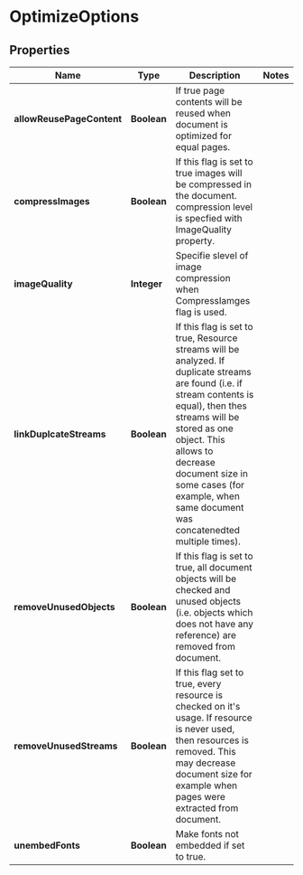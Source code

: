 
# OptimizeOptions

## Properties
Name | Type | Description | Notes
------------ | ------------- | ------------- | -------------
**allowReusePageContent** | **Boolean** | If true page contents will be reused when document is optimized for equal pages. | 
**compressImages** | **Boolean** | If this flag is set to true images will be compressed in the document. compression level is specfied with ImageQuality property. | 
**imageQuality** | **Integer** | Specifie slevel of image compression when CompressIamges flag is used. | 
**linkDuplcateStreams** | **Boolean** | If this flag is set to true, Resource streams will be analyzed. If duplicate streams are found (i.e. if stream contents is equal), then thes streams will be stored as one object.  This allows to decrease document size in some cases (for example, when same document was concatenedted multiple times). | 
**removeUnusedObjects** | **Boolean** | If this flag is set to true, all document objects will be checked and unused objects (i.e. objects which does not have any reference) are removed from document. | 
**removeUnusedStreams** | **Boolean** | If this flag set to true, every resource is checked on it&#39;s usage. If resource is never used, then resources is removed. This may decrease document size for example when pages were extracted from document.  | 
**unembedFonts** | **Boolean** | Make fonts not embedded if set to true.  | 



